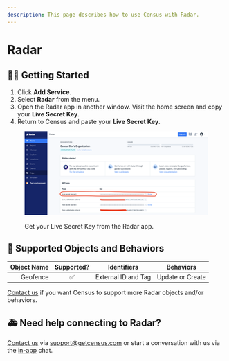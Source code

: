 ```yaml
---
description: This page describes how to use Census with Radar.
---
```


# Radar

## 🏃‍♀️ Getting Started

1. Click **Add Service**.
2. Select **Radar** from the menu.
3. Open the Radar app in another window. Visit the home screen and copy your **Live Secret Key**.
4. Return to Census and paste your **Live Secret Key**.

<figure><img src="../.gitbook/assets/radar.png" alt=""><figcaption><p>Get your Live Secret Key from the Radar app.</p></figcaption></figure>

## 🔀 Supported Objects and Behaviors

| **Object Name** | **Supported?** | **Identifiers**  | **Behaviors** |
| --------------: | :------------: | ---------------- | ------------- |
| Geofence | ✅ | External ID and Tag | Update or Create |

[Contact us](mailto:support@getcensus.com) if you want Census to support more Radar objects and/or behaviors.

## 🚑 Need help connecting to Radar?

[Contact us](mailto:support@getcensus.com) via support@getcensus.com or start a conversation with us via the [in-app](https://app.getcensus.com) chat.
